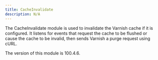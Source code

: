 ```yaml
---
title: CacheInvalidate
description: N/A
---
```


The CacheInvalidate module is used to invalidate the Varnish cache if it is configured.
It listens for events that request the cache to be flushed or cause the cache to be invalid, then sends Varnish a purge request using cURL.

<InlineAlert slots="text" />
The version of this module is 100.4.6.
